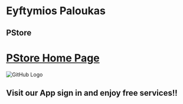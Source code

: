 # Eyftymios Paloukas

## PStore

<h1><a href="www.e-pstore.com">PStore Home Page<a/></h1>

![GitHub Logo](https://avatars.githubusercontent.com/u/61162314?s=400&u=4f45c65869c1ce92bf88da0e8dd0e9de915bfbc5&v=4)

 <h2>Visit our App sign in and enjoy free services!!</h2>

